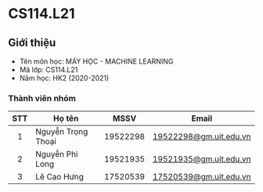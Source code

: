 # CS114.L21
## Giới thiệu
* Tên môn học: MÁY HỌC - MACHINE LEARNING
* Mã lớp: CS114.L21
* Năm học: HK2 (2020-2021)

### Thành viên nhóm

| STT | Họ tên | MSSV | Email |
| :---: | --- | --- | --- |
| 1 | Nguyễn Trọng Thoại | 19522298 | 19522298@gm.uit.edu.vn | 
| 2 | Nguyễn Phi Long | 19521935 | 19521935@gm.uit.edu.vn |  
| 3 | Lê Cao Hưng | 17520539 | 17520539@gm.uit.edu.vn |  
